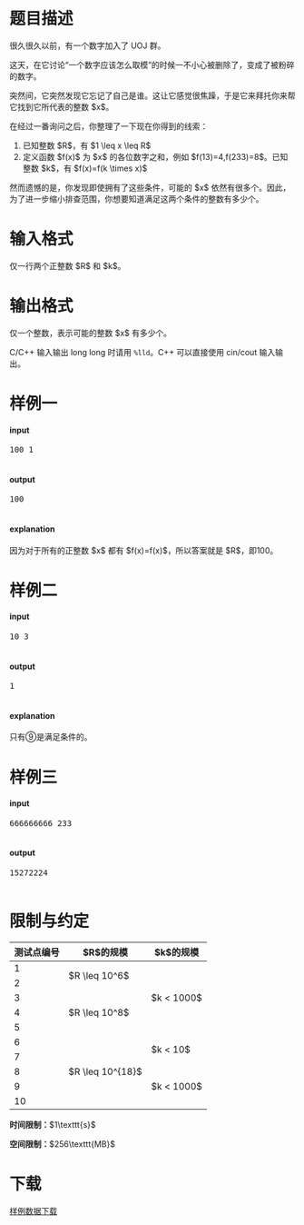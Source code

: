 # 题目描述

<p>很久很久以前，有一个数字加入了 UOJ 群。</p>
<p>这天，在它讨论“一个数字应该怎么取模”的时候一不小心被删除了，变成了被粉碎的数字。</p>
<p>突然间，它突然发现它忘记了自己是谁。这让它感觉很焦躁，于是它来拜托你来帮它找到它所代表的整数 $x$。</p>
<p>在经过一番询问之后，你整理了一下现在你得到的线索：</p>
<ol><li>已知整数 $R$，有 $1 \leq x \leq R$</li>
<li>定义函数 $f(x)$ 为 $x$ 的各位数字之和，例如 $f(13)=4,f(233)=8$。已知整数 $k$，有 $f(x)=f(k \times x)$</li>
</ol><p>然而遗憾的是，你发现即使拥有了这些条件，可能的 $x$ 依然有很多个。因此，为了进一步缩小排查范围，你想要知道满足这两个条件的整数有多少个。</p>

# 输入格式


<p>仅一行两个正整数 $R$ 和 $k$。</p>

# 输出格式


<p>仅一个整数，表示可能的整数 $x$ 有多少个。</p>
<p>C/C++ 输入输出 long long 时请用 <code>%lld</code>。C++ 可以直接使用 cin/cout 输入输出。</p>

# 样例一


<h4>input</h4>
<pre>100 1

</pre>

<h4>output</h4>
<pre>100

</pre>

<h4>explanation</h4>
<p>因为对于所有的正整数 $x$ 都有 $f(x)=f(x)$，所以答案就是 $R$，即100。</p>

# 样例二


<h4>input</h4>
<pre>10 3

</pre>

<h4>output</h4>
<pre>1

</pre>

<h4>explanation</h4>
<p>只有⑨是满足条件的。</p>

# 样例三


<h4>input</h4>
<pre>666666666 233

</pre>

<h4>output</h4>
<pre>15272224

</pre>


# 限制与约定


<div class="table-responsive">
<table class="table table-bordered table-text-center table-vertical-middle"><thead><tr><th>测试点编号</th>
<th>$R$的规模</th>
<th>$k$的规模</th>
</tr></thead><tbody><tr><td>1</td><td rowspan="2">$R \leq 10^6$</td><td rowspan="5">$k &lt; 1000$</td></tr><tr><td>2</td></tr><tr><td>3</td><td rowspan="3">$R \leq 10^8$</td></tr><tr><td>4</td></tr><tr><td>5</td></tr><tr><td>6</td><td rowspan="5">$R \leq 10^{18}$</td><td rowspan="2">$k &lt; 10$</td></tr><tr><td>7</td></tr><tr><td>8</td><td rowspan="3">$k &lt; 1000$</td></tr><tr><td>9</td></tr><tr><td>10</td></tr></tbody></table></div>

<p><strong>时间限制：</strong>$1\texttt{s}$</p>
<p><strong>空间限制：</strong>$256\texttt{MB}$</p>

# 下载


<p><a href="/download.php?type=problem&amp;id=140">样例数据下载</a></p>
